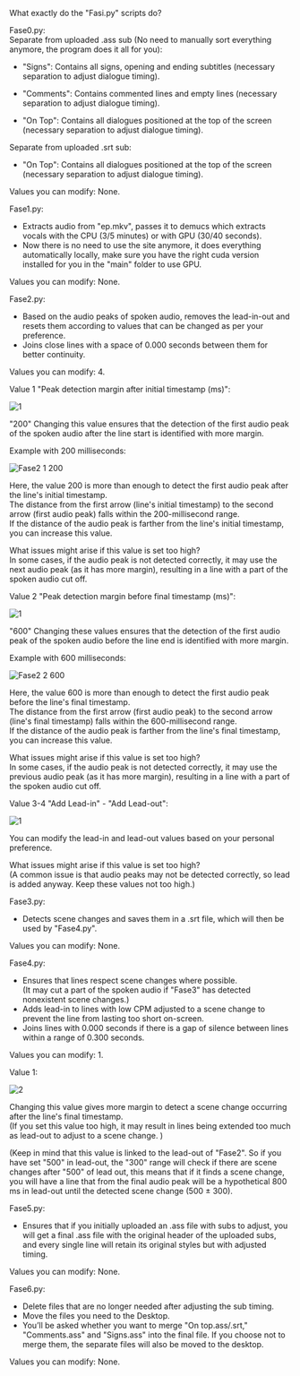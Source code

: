 What exactly do the "Fasi.py" scripts do?  

Fase0.py:  
Separate from uploaded .ass sub (No need to manually sort everything anymore, the program does it all for you):

- "Signs": Contains all signs, opening and ending subtitles (necessary separation to adjust dialogue timing).

- "Comments": Contains commented lines and empty lines (necessary separation to adjust dialogue timing).

- "On Top": Contains all dialogues positioned at the top of the screen (necessary separation to adjust dialogue timing).

Separate from uploaded .srt sub:

- "On Top": Contains all dialogues positioned at the top of the screen (necessary separation to adjust dialogue timing). 

Values you can modify: None.

Fase1.py:
- Extracts audio from "ep.mkv", passes it to demucs which extracts vocals with the CPU (3/5 minutes) or with GPU (30/40 seconds).
- Now there is no need to use the site anymore, it does everything automatically locally, make sure you have the right cuda version installed for you in the "main" folder to use GPU.

Values you can modify: None.

Fase2.py:  
- Based on the audio peaks of spoken audio, removes the lead-in-out and resets them according to values that can be changed as per your preference.  
- Joins close lines with a space of 0.000 seconds between them for better continuity.  

Values you can modify: 4.  

Value 1 "Peak detection margin after initial timestamp (ms)":  

![1](https://github.com/user-attachments/assets/4f44dde5-b04e-4318-b9c4-b7a7925b38dc)

"200" Changing this value ensures that the detection of the first audio peak of the spoken audio after the line start is identified with more margin.  

Example with 200 milliseconds:  

![Fase2 1 200](https://github.com/user-attachments/assets/d690943a-c353-41cf-8462-16208599f29d)

Here, the value 200 is more than enough to detect the first audio peak after the line's initial timestamp.  
The distance from the first arrow (line's initial timestamp) to the second arrow (first audio peak) falls within the 200-millisecond range.  
If the distance of the audio peak is farther from the line's initial timestamp, you can increase this value.  

What issues might arise if this value is set too high?  
In some cases, if the audio peak is not detected correctly, it may use the next audio peak (as it has more margin), resulting in a line with a part of the spoken audio cut off.

Value 2 "Peak detection margin before final timestamp (ms)":  

![1](https://github.com/user-attachments/assets/866a6f7b-59ec-4ed6-b28b-ba44c519c589)

"600" Changing these values ensures that the detection of the first audio peak of the spoken audio before the line end is identified with more margin.  

Example with 600 milliseconds:  

![Fase2 2 600](https://github.com/user-attachments/assets/73264ebd-2543-4a74-885d-3c2208446b8a)

Here, the value 600 is more than enough to detect the first audio peak before the line's final timestamp.  
The distance from the first arrow (first audio peak) to the second arrow (line's final timestamp) falls within the 600-millisecond range.  
If the distance of the audio peak is farther from the line's final timestamp, you can increase this value.  

What issues might arise if this value is set too high?  
In some cases, if the audio peak is not detected correctly, it may use the previous audio peak (as it has more margin), resulting in a line with a part of the spoken audio cut off.

Value 3-4 "Add Lead-in" - "Add Lead-out":  

![1](https://github.com/user-attachments/assets/11e89b62-b6a7-43ec-8663-eb7ae2ab9c7c)

You can modify the lead-in and lead-out values based on your personal preference.  

What issues might arise if this value is set too high?  
(A common issue is that audio peaks may not be detected correctly, so lead is added anyway. Keep these values not too high.)

Fase3.py:  
- Detects scene changes and saves them in a .srt file, which will then be used by "Fase4.py".  

Values you can modify: None.

Fase4.py:  
- Ensures that lines respect scene changes where possible.  
(It may cut a part of the spoken audio if "Fase3" has detected nonexistent scene changes.)  
- Adds lead-in to lines with low CPM adjusted to a scene change to prevent the line from lasting too short on-screen.  
- Joins lines with 0.000 seconds if there is a gap of silence between lines within a range of 0.300 seconds.  

Values you can modify: 1.  

Value 1:  

![2](https://github.com/user-attachments/assets/3ee11fbf-a970-4d7a-944f-bd604b254547)

Changing this value gives more margin to detect a scene change occurring after the line's final timestamp.  
(If you set this value too high, it may result in lines being extended too much as lead-out to adjust to a scene change. )

(Keep in mind that this value is linked to the lead-out of "Fase2". So if you have set "500" in lead-out, the "300" range will check if there are scene changes after "500" of lead out, this means that if it finds a scene change, you will have a line that from the final audio peak will be a hypothetical 800 ms in lead-out until the detected scene change (500 ± 300).

Fase5.py:  
- Ensures that if you initially uploaded an .ass file with subs to adjust, you will get a final .ass file with the original header of the uploaded subs, and every single line will retain its original styles but with adjusted timing.  

Values you can modify: None.


Fase6.py:  
- Delete files that are no longer needed after adjusting the sub timing.
- Move the files you need to the Desktop.
- You’ll be asked whether you want to merge "On top.ass/.srt," "Comments.ass" and "Signs.ass" into the final file. If you choose not to merge them, the separate files will also be moved to the desktop.

Values you can modify: None.

